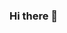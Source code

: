 ### Hi there 👋

<!--
**PradeepChakrawarti/PradeepChakrawarti** is a ✨ _special_ ✨ repository because its `README.md` (this file) appears on your GitHub profile.

Here are some ideas to get you started:

- 🔭 I’m currently working on manual project
- 🌱 I’m currently learning SDET
- 👯 I’m looking to collaborate on automation project
- 🤔 I’m looking for help with ...
- 💬 Ask me about ...
- 📫 How to reach me: ...
- 😄 Pronouns: ...
- ⚡ Fun fact: ...
-->
